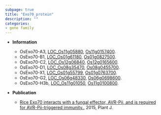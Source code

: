 ```yaml
---
subpage: true
title: "Exo70_protein"
description: ""
categories:
- gene family
---
```


* **Information**  
    + OsExo70-A3, [LOC_Os11g05880](http://rice.plantbiology.msu.edu/cgi-bin/ORF_infopage.cgi?orf=LOC_Os11g05880), [Os11g0157400](http://rapdb.dna.affrc.go.jp/viewer/gbrowse_details/irgsp1?name=Os11g0157400).
    + OsExo70-B1, [LOC_Os01g61180](http://rice.plantbiology.msu.edu/cgi-bin/ORF_infopage.cgi?orf=LOC_Os01g61180), [Os01g0827500](http://rapdb.dna.affrc.go.jp/viewer/gbrowse_details/irgsp1?name=Os01g0827500).
    + OsExo70-C2, [LOC_Os12g06840](http://rice.plantbiology.msu.edu/cgi-bin/ORF_infopage.cgi?orf=LOC_Os12g06840), [Os12g0165600](http://rapdb.dna.affrc.go.jp/viewer/gbrowse_details/irgsp1?name=Os12g0165600).
    + OsExo70-D1, [LOC_Os08g35470](http://rice.plantbiology.msu.edu/cgi-bin/ORF_infopage.cgi?orf=LOC_Os08g35470), [Os08g0455700](http://rapdb.dna.affrc.go.jp/viewer/gbrowse_details/irgsp1?name=Os08g0455700).
    + OsExo70-X1, [LOC_Os01g55799](http://rice.plantbiology.msu.edu/cgi-bin/ORF_infopage.cgi?orf=LOC_Os01g55799), [Os01g0763700](http://rapdb.dna.affrc.go.jp/viewer/gbrowse_details/irgsp1?name=Os01g0763700).
    + OsExo70-G2, [LOC_Os06g48330](http://rice.plantbiology.msu.edu/cgi-bin/ORF_infopage.cgi?orf=LOC_Os06g48330), [Os06g0698600](http://rapdb.dna.affrc.go.jp/viewer/gbrowse_details/irgsp1?name=Os06g0698600).
    + OsExo70-H3b, [LOC_Os11g01050](http://rice.plantbiology.msu.edu/cgi-bin/ORF_infopage.cgi?orf=LOC_Os11g01050), [Os11g0100800](http://rapdb.dna.affrc.go.jp/viewer/gbrowse_details/irgsp1?name=Os11g0100800).

* **Publication**  
    + [Rice Exo70 interacts with a fungal effector, AVR-Pii, and is required for AVR-Pii-triggered immunity.](http://www.ncbi.nlm.nih.gov/pubmed?term=Rice+Exo70+interacts+with+a+fungal+effector,+AVR-Pii,+and+is+required+for+AVR-Pii-triggered+immunity.%5BTitle%5D), 2015, Plant J.


